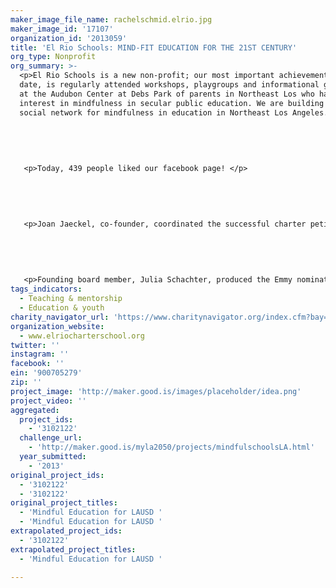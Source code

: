 ```yaml
---
maker_image_file_name: rachelschmid.elrio.jpg
maker_image_id: '17107'
organization_id: '2013059'
title: 'El Rio Schools: MIND-FIT EDUCATION FOR THE 21ST CENTURY'
org_type: Nonprofit
org_summary: >-
  <p>El Rio Schools is a new non-profit; our most important achievement, to
  date, is regularly attended workshops, playgroups and informational gatherings
  at the Audubon Center at Debs Park of parents in Northeast Los who have an
  interest in mindfulness in secular public education. We are building the
  social network for mindfulness in education in Northeast Los Angeles. </p>
   
   
   
   
   
   <p>Today, 439 people liked our facebook page! </p>
   
   
   
   
   
   <p>Joan Jaeckel, co-founder, coordinated the successful charter petition writing process for Ocean Charter School, the first Waldorf-inspired publicly chartered school in Los Angeles. </p>
   
   
   
   
   
   <p>Founding board member, Julia Schachter, produced the Emmy nominated PBS documentary, The First Year. </p>
tags_indicators:
  - Teaching & mentorship
  - Education & youth
charity_navigator_url: 'https://www.charitynavigator.org/index.cfm?bay=search.profile&ein=900705279'
organization_website:
  - www.elriocharterschool.org
twitter: ''
instagram: ''
facebook: ''
ein: '900705279'
zip: ''
project_image: 'http://maker.good.is/images/placeholder/idea.png'
project_video: ''
aggregated:
  project_ids:
    - '3102122'
  challenge_url:
    - 'http://maker.good.is/myla2050/projects/mindfulschoolsLA.html'
  year_submitted:
    - '2013'
original_project_ids:
  - '3102122'
  - '3102122'
original_project_titles:
  - 'Mindful Education for LAUSD '
  - 'Mindful Education for LAUSD '
extrapolated_project_ids:
  - '3102122'
extrapolated_project_titles:
  - 'Mindful Education for LAUSD '

---
```

